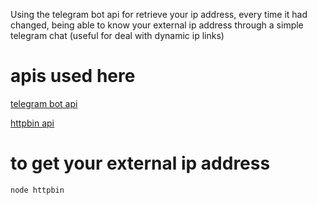 Using the telegram bot api for retrieve your ip address, every time it
had changed, being able to know your external ip address through a simple
 telegram chat (useful for deal with dynamic ip links)

# apis used here

[telegram bot api](https://core.telegram.org/bots/api)

[httpbin api](http://httpbin.org/)

# to get your external ip address

    node httpbin
